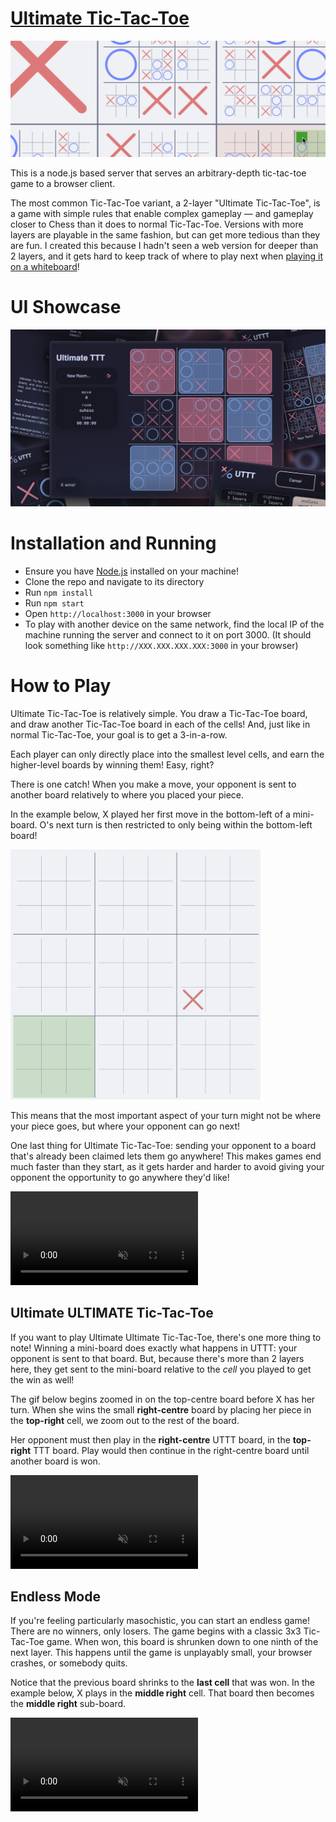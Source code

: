 # [Ultimate Tic-Tac-Toe](https://uttt.ibll.dev)

<picture>
    <source media="(prefers-color-scheme: dark)" srcset="client/assets/preview-dark.png">
    <source media="(prefers-color-scheme: light)" srcset="client/assets/preview-light.png">
    <img alt="A screenshot of the game, depicting tic-tac-toe boards nested inside the cells of other tic-tac-toe cells. X's and O's are placed randomly at different levels of depth in the board." src="client/assets/preview-light.png">
</picture>

This is a node.js based server that serves an arbitrary-depth tic-tac-toe game to a browser client.

The most common Tic-Tac-Toe variant, a 2-layer "Ultimate Tic-Tac-Toe", is a game with simple rules that enable complex
gameplay — and gameplay closer to Chess than it does to normal Tic-Tac-Toe. Versions with more layers are playable in
the same fashion, but can get more tedious than they are fun. I created this because I hadn't seen a web version for
deeper than 2 layers, and it gets hard to keep track of where to play next
when [playing it on a whiteboard](client/assets/whiteboard.jpeg)!

# UI Showcase

<img alt="An image showing different screenshots of the game." src="client/assets/ui-showcase.png">

# Installation and Running

- Ensure you have [Node.js](https://nodejs.org/) installed on your machine!
- Clone the repo and navigate to its directory
- Run `npm install`
- Run `npm start`
- Open `http://localhost:3000` in your browser
- To play with another device on the same network, find the local IP of the machine running the server and connect to it
  on port 3000. (It should look something like `http://XXX.XXX.XXX.XXX:3000` in your browser)

# How to Play

Ultimate Tic-Tac-Toe is relatively simple. You draw a Tic-Tac-Toe board, and draw another Tic-Tac-Toe board in each of
the cells! And, just like in normal Tic-Tac-Toe, your goal is to get a 3-in-a-row.

Each player can only directly place into the smallest level cells, and earn the higher-level boards by winning them!
Easy, right?

There is one catch! When you make a move, your opponent is sent to another board relatively to where you placed your
piece.

In the example below, X played her first move in the bottom-left of a mini-board. O's next turn is then restricted to
only being within the bottom-left board!

<picture>
	<source media="(prefers-color-scheme: dark)" srcset="client/assets/tutorial-1-dark.png">
	<source media="(prefers-color-scheme: light)" srcset="client/assets/tutorial-1-light.png">
	<img alt="A tic-tac-toe board with tic-tac-toe boards in each cell. One of the mini-boards has an X in the bottom-left corner, and the entire bottom-left mini board is highlighted green." src="client/assets/tutorial-1-light.png" width="400">
</picture>

This means that the most important aspect of your turn might not be where your piece goes, but where your opponent can
go next!

One last thing for Ultimate Tic-Tac-Toe: sending your opponent to a board that's already been claimed lets them go
anywhere! This makes games end much faster than they start, as it gets harder and harder to avoid giving your opponent
the opportunity to go anywhere they'd like!

<video autoplay loop muted playsinline title="A gif demonstrating that being sent to a claimed board lets you go anywhere.">
	<source media="(prefers-color-scheme: dark)" src="client/assets/tutorial-2-dark.webm">
	<source media="(prefers-color-scheme: light)" src="client/assets/tutorial-2-light.webm">
</video>

## Ultimate ULTIMATE Tic-Tac-Toe

If you want to play Ultimate Ultimate Tic-Tac-Toe, there's one more thing to note! Winning a mini-board does exactly
what happens in UTTT: your opponent is sent to that board. But, because there's more than 2 layers here, they get sent
to the mini-board relative to the *cell* you played to get the win as well!

The gif below begins zoomed in on the top-centre board before X has her turn. When she wins the small **right-centre**
board by placing her piece in the **top-right** cell, we zoom out to the rest of the board.

Her opponent must then play in the **right-centre** UTTT board, in the **top-right** TTT board. Play would then continue
in the right-centre board until another board is won.

<video autoplay loop muted playsinline title="A video demonstrating multi-level sending.">
	<source media="(prefers-color-scheme: dark)" src="client/assets/tutorial-3-dark.webm">
	<source media="(prefers-color-scheme: light)" src="client/assets/tutorial-3-light.webm">
</video>

## Endless Mode

If you're feeling particularly masochistic, you can start an endless game! There are no winners, only losers. The game
begins with a classic 3x3 Tic-Tac-Toe game. When won, this board is shrunken down to one ninth of the next layer. This
happens until the game is unplayably small, your browser crashes, or somebody quits.

Notice that the previous board shrinks to the **last cell** that was won. In the example below, X plays in the **middle
right** cell. That board then becomes the **middle right** sub-board.

<video autoplay loop muted playsinline title="A video demonstrating endless mode.">
	<source media="(prefers-color-scheme: dark)" src="client/assets/tutorial-4-dark.webm">
	<source media="(prefers-color-scheme: light)" src="client/assets/tutorial-4-light.webm">
</video>